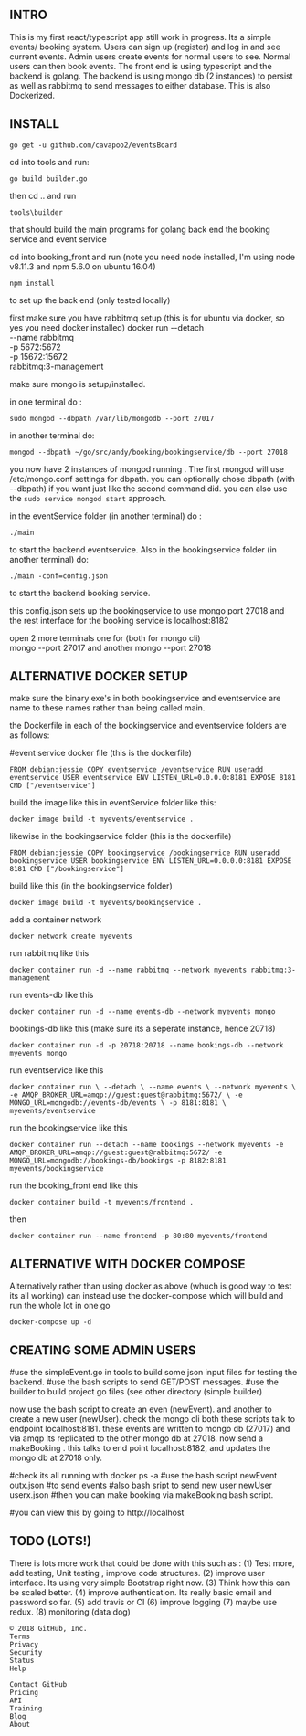 INTRO
-----

This is my first react/typescript app still work in progress.
Its a simple events/ booking system. Users can sign up (register) and log in and see current events. Admin users create events for normal users to see. Normal users can then book events. 
The front end is using typescript and the backend is golang. The backend is using mongo db (2 instances) to persist as well as rabbitmq to send messages to either database. This is also Dockerized. 

INSTALL
-------
`go get -u github.com/cavapoo2/eventsBoard`

cd into tools and run:

`go build builder.go`

then cd .. and run 

`tools\builder`

that should build the main programs for golang back end the booking service and event service

cd into booking_front and run (note you need node installed, I'm using node v8.11.3 and npm 5.6.0 on ubuntu 16.04)

`npm install` 

to set up the back end (only tested locally)

first make sure you have rabbitmq setup (this is for ubuntu via docker, so yes you need docker installed)
docker run --detach \
--name rabbitmq \
-p 5672:5672 \
-p 15672:15672 \
rabbitmq:3-management

make sure mongo is setup/installed.

in one terminal do :

`sudo mongod --dbpath /var/lib/mongodb --port 27017`

in another terminal do:

`mongod --dbpath ~/go/src/andy/booking/bookingservice/db --port 27018`

you now have 2 instances of mongod running . The first mongod will use /etc/mongo.conf settings for dbpath. you can optionally chose dbpath (with --dbpath) if you want just like the second command did. you can also use the `sudo service mongod start` approach.

in the eventService folder (in another terminal) do :

`./main` 

to start the backend eventservice. Also in the bookingservice folder (in another terminal) do:

`./main -conf=config.json`

to start the backend booking service.


this config.json sets up the bookingservice to use mongo port 27018
and the rest interface for the booking service is localhost:8182

open 2 more terminals one for (both for mongo cli)  
mongo --port 27017
and another
mongo --port 27018

ALTERNATIVE DOCKER SETUP
-------------------------

make sure the binary exe's in both bookingservice and eventservice are name to these names rather than being called main.

the Dockerfile in each of the bookingservice and eventservice folders are as follows:

#event service docker file (this is the dockerfile)

`FROM debian:jessie
COPY eventservice /eventservice
RUN useradd eventservice
USER eventservice
ENV LISTEN_URL=0.0.0.0:8181
EXPOSE 8181
CMD ["/eventservice"]`

build the image like this in eventService folder like this:

`docker image build -t myevents/eventservice .`

likewise in the bookingservice folder (this is the dockerfile)

`FROM debian:jessie
COPY bookingservice /bookingservice
RUN useradd bookingservice
USER bookingservice
ENV LISTEN_URL=0.0.0.0:8181
EXPOSE 8181
CMD ["/bookingservice"]`

build like this (in the bookingservice folder)

`docker image build -t myevents/bookingservice .`

add a container network

`docker network create myevents`

run rabbitmq like this

`docker container run -d --name rabbitmq --network myevents
rabbitmq:3-management`

run events-db like this

`docker container run -d --name events-db --network myevents mongo`

bookings-db like this (make sure its a seperate instance, hence 20718)

`docker container run -d -p 20718:20718 --name bookings-db --network myevents mongo`

run eventservice like this

`docker container run \
--detach \
--name events \
--network myevents \
-e AMQP_BROKER_URL=amqp://guest:guest@rabbitmq:5672/ \
-e MONGO_URL=mongodb://events-db/events \
-p 8181:8181 \
myevents/eventservice`

run the bookingservice like this

`docker container run --detach --name bookings --network myevents -e AMQP_BROKER_URL=amqp://guest:guest@rabbitmq:5672/ -e MONGO_URL=mongodb://bookings-db/bookings -p 8182:8181 myevents/bookingservice`

run the booking_front end like this

`docker container build -t myevents/frontend .`

then

`docker container run --name frontend -p 80:80 myevents/frontend`	 

ALTERNATIVE WITH DOCKER COMPOSE
--------------------------------

Alternatively rather than using docker as above (whuch is good way to test its all working) can instead use the docker-compose which will build and run the whole lot in one go

`docker-compose up -d`

CREATING SOME ADMIN USERS
--------------------------



#use the simpleEvent.go in tools to build some json input files for testing the backend. 
#use the bash scripts to send GET/POST messages.
#use the builder to build project go files (see other directory (simple builder)

now use the bash script to create an even (newEvent). and another to create a new user (newUser). check the mongo cli
both these scripts talk to endpoint localhost:8181. these events are written to mongo db (27017) and via amqp its replicated
to the other mongo db at 27018. 
now send a makeBooking . this talks to end point localhost:8182, and updates the mongo db at 27018 only.


#check its all running with docker ps -a
#use the bash script 
newEvent outx.json 
#to send events
#also bash sript to send new user
newUser userx.json
#then you can make booking via
makeBooking bash script.

#you can view this by going to http://localhost



TODO (LOTS!)
------------

There is lots more work that could be done with this such as :
(1) Test more, add testing, Unit testing , improve code structures.
(2) improve user interface. Its using very simple Bootstrap right now.
(3) Think how this can be scaled better. 
(4) improve authentication. Its really basic email and password so far.
(5) add travis or CI
(6) improve logging
(7) maybe use redux. 
(8) monitoring (data dog)


    © 2018 GitHub, Inc.
    Terms
    Privacy
    Security
    Status
    Help

    Contact GitHub
    Pricing
    API
    Training
    Blog
    About

